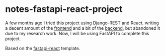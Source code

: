 # notes-fastapi-react-project

A few months ago I tried this project using Django-REST and React, writing a decent amount of the [frontend](https://github.com/errantsky/sibnotes_frontend) and a bit of the [backend](https://github.com/errantsky/sib_notes_django_rest), but abandoned it due to my research work. Now, I will be using FastAPI to complete this project.

Based on the [fastapi-react](https://github.com/Buuntu/fastapi-react#fixtures) template.
